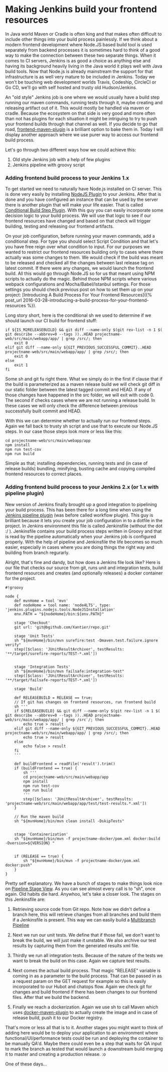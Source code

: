 # Making Jenkins build your frontend resources

In Java world Maven or Cradle is often king and that makes often difficult to include other things into your build process painlessly. If we think about a modern frontend development where Node.JS based build tool is used separately from backend processes it is sometimes hard to think of a good way to make the connection between these two separate things. When it comes to CI servers, Jenkins is as good a choice as anything else and having its background heavily living in the Java world it plays well with Java build tools. Now that Node.js is already mainstream the support for that infrastructure is as well very mature to be included in Jenkins. Today we won't be touching web development worlds Travis, Codeship, CircleCI or Go CD, we'll go with self hosted and trusty old Hudson/Jenkins.

An "old style" Jenkins job is one where we would usually have a build step running our maven commands, running tests through it, maybe creating and releasing artifact out of it. This would mostly be handled via maven or cradle. Because the ecosystem on that side is very good and more often than not has plugins for each situation it might be intriguing to try to push your frontend builds through that channel as well. If you decide to go that road, [frontend-maven-plugin](https://github.com/eirslett/frontend-maven-plugin) is a brilliant option to bake them in. Today I will display another approach where we use purer way to access our frontend build process.

Let's go through two different ways how we could achieve this:
1. Old style Jenkins job with a help of few plugins
2. Jenkins pipeline with groovy script

### Adding frontend build process to your Jenkins 1.x

To get started we need to naturally have Node.js installed on CI server. This is done very easily by installing [NodeJS Plugin](https://wiki.jenkins-ci.org/display/JENKINS/NodeJS+Plugin) to your Jenkins. After that is done and you have configured an instance that can be used by the server there is another plugin that will make your life easier. That is called [Conditional Build Step Plugin](https://wiki.jenkins-ci.org/display/JENKINS/Conditional+BuildStep+Plugin). With this guy you can easily incorporate some decision logic to your build process. We will use that logic to see if our frontend resources have changed and based on that check will trigger building, testing and releasing our frontend artifacts.

On your job configuration, before running your maven commands, add a conditional step. For type you should select Script Condition and that let's you have free reign over what condition to input. For our purposes we wanted to restrict our frontend resources building only to cases where there actually was some changes to them. We would check if the build was meant to be released and checked all the changes between last release tag on latest commit. If there were any changes, we would launch the frontend build. All this would go through Node.JS so for us that meant using NPM scripts to actually do the magic. Behind those NPM scripts where various webpack configurations and Mocha/Babel/Istanbul settings. For those settings you should check previous post on how to set them up on your project: [Introducing A Build Process For Your Frontend Resources]({% post_url 2016-03-28-introducing-a-build-process-for-your-frontend-resources %}).

Long story short, here is the conditional sh we used to determine if we should launch our CI build for frontend stuff:
```
if ${IS_M2RELEASEBUILD} && git diff --name-only $(git rev-list -n 1 $( git describe --abbrev=0 --tags ))..HEAD projectname-web/src/main/webapp/app/ | grep /src/; then
    exit 0
elif git diff --name-only ${GIT_PREVIOUS_SUCCESSFUL_COMMIT}..HEAD projectname-web/src/main/webapp/app/ | grep /src/; then
    exit 0
else
    exit 1
fi
```

Some sh and git fu right there. What we simply do in the first if clause that if the build is parameterized as a maven release build we will check git diff in our static folder between the latest tagged commit and HEAD. If any of those changes have happened in the src folder, we will exit with code 0. The second if checks cases where we are not running a release build. In these cases we will only check the difference between previous successfully built commit and HEAD.

With this we can determine whether to actually run our frontend steps. Again we fall back to trusty sh script and use that to execute our Node.JS steps. In our case those steps look more or less like this:

```
cd projectname-web/src/main/webapp/app
npm install
npm run test-cov
npm run build
```

Simple as that; installing dependencies, running tests and (in case of release builds) bundling, minifying, busting cache and copying compiled frontend resources to correct places.

### Adding frontend build process to your Jenkins 2.x (or 1.x with pipeline plugin)

New version of Jenkins finally brought up a good integration to pipelining your build process. This has been there for a long time when using the [Jenkins pipeline plugin](https://wiki.jenkins-ci.org/display/JENKINS/Pipeline+Plugin) (was before called workflow plugin). This guy is brilliant because it lets you create your job configuration in to a dotfile in the project. In Jenkins environment this file is called Jenkinsfile (without the dot :/ ). Jenkinsfile contains your build process steps written in Groovy and that is read by the pipeline automatically when your Jenkins job is configured properly. With the help of pipeline and Jenkinsfile the life becomes so much easier, especially in cases where you are doing things the right way and building from branch regurarly.

Alright, that's fine and dandy, but how does a Jenkins file look like? Here is our file that checks our source from git, runs unit and integration tests, build frontend resources and creates (and optionally releases) a docker container for the project.

```
#!groovy

node {
    def mvnHome = tool 'mvn'
    def nodeHome = tool name: 'node4LTS', type: 'jenkins.plugins.nodejs.tools.NodeJSInstallation'
    env.PATH = "${nodeHome}/bin:${env.PATH}"

    stage 'Checkout'
    git url: 'git@bgithub.com/Xantier/repo.git'

    stage 'Unit Tests'
    sh "${mvnHome}/bin/mvn surefire:test -Dmaven.test.failure.ignore verify"
    step([$class: 'JUnitResultArchiver', testResults: '**/target/surefire-reports/TEST-*.xml'])


    stage 'Integration Tests'
    sh "${mvnHome}/bin/mvn failsafe:integration-test"
    step([$class: 'JUnitResultArchiver', testResults: '**/target/failsafe-reports/TEST-*.xml'])

    stage 'Build'

    def RELEASEBUILD = RELEASE == true;
    // If git has changes on frontend resources, run frontend build
    sh '''
    if ${RELEASEBUILD} && git diff --name-only $(git rev-list -n 1 $( git describe --abbrev=0 --tags ))..HEAD projectname-web/src/main/webapp/app/ | grep /src`/; then
        echo true > result
    elif git diff --name-only ${GIT_PREVIOUS_SUCCESSFUL_COMMIT}..HEAD projectname-web/src/main/webapp/app/ | grep /src/; then
        echo true > result
    else
        echo false > result
    fi
    '''

    def buildFrontend = readFile('result').trim()
    if (buildFrontend == true) {
        sh '''
        cd projectname-web/src/main/webapp/app
        npm install
        npm run test-cov
        npm run build
        '''
        step([$class: 'JUnitResultArchiver', testResults: 'projectname-web/src/main/webapp/app/test/test-results.*.xml'])
    }

    // Run the maven build
    sh "${mvnHome}/bin/mvn clean install -DskipTests"


    stage 'Containerization'
    sh "${mvnHome}/bin/mvn -f projectname-docker/pom.xml docker:build -Dversion=${VERSION} "


    if (RELEASE == true) {
        sh "${mvnHome}/bin/mvn -f projectname-docker/pom.xml docker:push"
    }
}
```

Pretty self explanatory. We have a bunch of stages to make things look nice on [Pipeline Stage View](https://wiki.jenkins-ci.org/display/JENKINS/Pipeline+Stage+View+Plugin). As you can see almost every call is to "sh", once again. Old habits die hard. Anywhoo, let's take a closer look. The stages on this Jenkinsfile are:
1. Retrieving source code from Git repo. Note how we didn't define a branch here, this will retrieve changes from all branches and build them if a Jenkinsfile is present. This way we can easily build a [Multibranch Pipeline](https://jenkins.io/blog/2015/12/03/pipeline-as-code-with-multibranch-workflows-in-jenkins/)

2. Next we run our unit tests. We define that if those fail, we don't want to break the build, we will just make it unstable. We also archive our test results by capturing them from the generated results xml file.

3. Thirdly we run all integration tests. Because of the nature of the tests we want to break the build on this case. Again we capture test results.

4. Next comes the actual build process. That magic "RELEASE" variable is coming in as a parameter to the build process. That can be passed in as a request param on the GET request for example so this is easily incorporated to our Hubot and chatops flow. Again we check git for changes and build frontend if there has been changes to our frontend files. After that we build the backend.

5. Finally we reach a dockerization. Again we use sh to call Maven which uses [docker-maven-plugin](https://github.com/fabric8io/docker-maven-plugin) to actually create the image and in case of release build, push it to our Docker registry.


That's more or less all that is to it. Another stages you might want to think of adding here would be to deploy your application to an environment where functional/UI/performance tests could be run and deploying the container to be manually QA'd. Maybe there could even be a step that waits for QA input to mark the branch as tested that would launch a downstream build merging it to master and creating a production release. :o

One of these days...
